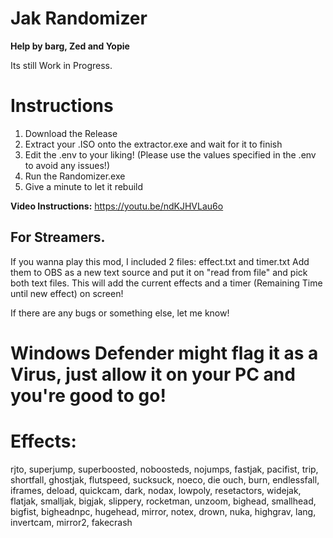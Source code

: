 # Jak Randomizer
**Help by barg, Zed and Yopie**

Its still Work in Progress.

# Instructions
1. Download the Release
2. Extract your .ISO onto the extractor.exe and wait for it to finish
3. Edit the .env to your liking! (Please use the values specified in the .env to avoid any issues!)
4. Run the Randomizer.exe
5. Give a minute to let it rebuild

**Video Instructions:** https://youtu.be/ndKJHVLau6o

## For Streamers.
If you wanna play this mod, I included 2 files: effect.txt and timer.txt
Add them to OBS as a new text source and put it on "read from file" and pick both text files.
This will add the current effects and a timer (Remaining Time until new effect) on screen!

If there are any bugs or something else, let me know!

# Windows Defender might flag it as a Virus, just allow it on your PC and you're good to go!

# Effects:
rjto, superjump, superboosted, noboosteds, nojumps, fastjak, pacifist, trip, shortfall, ghostjak, flutspeed, sucksuck, noeco, die ouch, burn, endlessfall, iframes, deload, quickcam, dark, nodax, lowpoly, resetactors, widejak, flatjak, smalljak, bigjak, slippery, rocketman, unzoom, bighead, smallhead, bigfist, bigheadnpc, hugehead, mirror, notex, drown, nuka, highgrav, lang, invertcam, mirror2, fakecrash
